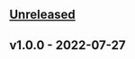 <a name="unreleased"></a>
## [Unreleased]


<a name="v1.0.0"></a>
## v1.0.0 - 2022-07-27

[Unreleased]: https://gitlab.geekup.io/gu_mobile/android/skeleton/compare/v1.0.0...HEAD
